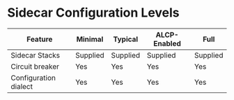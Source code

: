 # Sidecar Configuration Levels

| Feature                   | Minimal   | Typical   | ALCP-Enabled  | Full      |
| ------------------------- | --------- | --------  | -----------   | ------    |
| Sidecar Stacks            | Supplied  | Supplied  | Supplied      | Supplied  |
| Circuit breaker           | Yes       | Yes       | Yes           | Yes       |
| Configuration dialect     | Yes       | Yes       | Yes           | Yes       |
